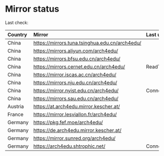 <script src="./time.js"></script>
# Mirror status
Last check: <script type="text/javascript">localize(1754894541.7508826);</script>

|Country|Mirror|Last update|
|:------|:-----|:----------|
|China|https://mirrors.tuna.tsinghua.edu.cn/arch4edu/|<script type="text/javascript">localize(1754722249);</script>|
|China|https://mirrors.aliyun.com/arch4edu/|<script type="text/javascript">localize(1754722249);</script>|
|China|https://mirrors.bfsu.edu.cn/arch4edu/|<script type="text/javascript">localize(1754722249);</script>|
|China|https://mirrors.cernet.edu.cn/arch4edu/|ReadTimeout|
|China|https://mirror.iscas.ac.cn/arch4edu/|<script type="text/javascript">localize(1754722249);</script>|
|China|https://mirrors.nju.edu.cn/arch4edu/|<script type="text/javascript">localize(1754722249);</script>|
|China|https://mirror.nyist.edu.cn/arch4edu/|ConnectionError|
|China|https://mirrors.sau.edu.cn/arch4edu/|<script type="text/javascript">localize(1754636099);</script>|
|Austria|https://at.arch4edu.mirror.kescher.at/|<script type="text/javascript">localize(1754722249);</script>|
|France|https://mirror.lesviallon.fr/arch4edu/|<script type="text/javascript">localize(1754722249);</script>|
|Germany|https://pkg.fef.moe/arch4edu/|<script type="text/javascript">localize(1754722249);</script>|
|Germany|https://de.arch4edu.mirror.kescher.at/|<script type="text/javascript">localize(1754722249);</script>|
|Germany|https://mirror.sunred.org/arch4edu/|<script type="text/javascript">localize(1754722249);</script>|
|Germany|https://arch4edu.shtrophic.net/|ConnectionError|

<script src="./tablefilter/tablefilter.js"></script>
<script src="./table.js"></script>